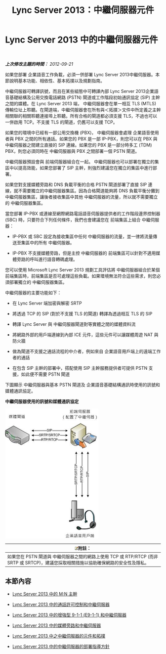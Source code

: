 ﻿---
title: Lync Server 2013：中繼伺服器元件
TOCTitle: 中繼伺服器元件
ms:assetid: 5b19edef-4a54-43c9-aa12-5643b8108355
ms:mtpsurl: https://technet.microsoft.com/zh-tw/library/Gg398399(v=OCS.15)
ms:contentKeyID: 49291031
ms.date: 08/10/2015
mtps_version: v=OCS.15
ms.translationtype: HT
---

# Lync Server 2013 中的中繼伺服器元件

 

_**上次修改主題的時間：** 2012-09-21_

如果您部署 企業語音工作負載，必須一併部署 Lync Server 2013中繼伺服器。本節說明基本功能、相依性、基本拓撲以及規劃指南。

中繼伺服器可轉譯訊號，而且在某些組態中可轉譯內部 Lync Server 2013企業語音基礎結構及公用交換電話網路 (PSTN) 閘道或工作階段初始通訊協定 (SIP) 主幹之間的媒體。在 Lync Server 2013 端， 中繼伺服器會在單一相互 TLS (MTLS) 傳輸位址上聆聽。在閘道端，中繼伺服器會在所有與＜拓撲＞文件中所定義之主幹相關聯的相關聆聽連接埠上聆聽。所有合格的閘道都必須支援 TLS，不過也可以一併啟用 TCP。不支援 TLS 的閘道，仍舊可以支援 TCP。

如果您的環境中已經有一部公用交換機 (PBX)， 中繼伺服器會處理 企業語音使用者與 PBX 之間的所有通話。如果您的 PBX 是一部 IP-PBX，則您可以在 PBX 與 中繼伺服器之間建立直接的 SIP 連線。如果您的 PBX 是一部分時多工 (TDM) PBX，則您必須同時在 中繼伺服器與 PBX 之間部署一個 PSTN 閘道。

中繼伺服器預設會與 前端伺服器組合在一起。 中繼伺服器也可以部署在獨立的集區中以提高效能，如果您部署了 SIP 主幹，則強烈建議您在獨立的集區中進行部署。

如果您對支援媒體旁路和 DNS 負載平衡的合格 PSTN 閘道部署了直接 SIP 連線，就不需要獨立的中繼伺服器集區。因為合格閘道能夠將 DNS 負載平衡分攤到中繼伺服器集區，讓後者接收集區中其他 中繼伺服器的流量，所以就不需要獨立的 中繼伺服器集區。

當您部署 IP-PBX 或連線至網際網路電話語音伺服器提供者的工作階段邊界控制器 (SBC) 時，只要符合下列任何條件，我們也會建議您在 前端集區上組合 中繼伺服器：

  - IP-PBX 或 SBC 設定為接收集區中任何 中繼伺服器的流量，並一律將流量傳送至集區中的所有 中繼伺服器。

  - IP-PBX 不支援媒體旁路，但是主控 中繼伺服器的 前端集區可以針對不適用媒體旁路的呼叫進行語音轉碼處理。

您可以使用 Microsoft Lync Server 2013 規劃工具評估將 中繼伺服器組合於某個 前端集區時，前端集區是否可處理這些負載。如果環境無法符合這些需求，則您必須部署獨立的 中繼伺服器集區。

中繼伺服器的主要功能如下：

  - 在 Lync Server 端加密與解密 SRTP

  - 將透過 TCP 的 SIP (對於不支援 TLS 的閘道) 轉譯為透過相互 TLS 的 SIP

  - 轉譯 Lync Server 與 中繼伺服器閘道對等實體之間的媒體資料流

  - 將網路外部的用戶端連線到內部 ICE 元件，這些元件可以讓媒體周遊 NAT 與防火牆

  - 做為閘道不支援之通話流程的中介者，例如來自 企業語音用戶端上的遠端工作者的通話

  - 在包含 SIP 主幹的部署中，搭配使用 SIP 主幹服務提供者可提供 PSTN 支援，如此便不需要 PSTN 閘道

下圖顯示 中繼伺服器與基本 PSTN 閘道及 企業語音基礎結構通訊時使用的訊號和媒體通訊協定。

**中繼伺服器使用的訊號和媒體通訊協定**

![中繼伺服器通訊協定圖表](images/Gg398399.c3d39ba0-e323-4a58-8f07-4e80d3278af2(OCS.15).jpg "中繼伺服器通訊協定圖表")

<table>
<thead>
<tr class="header">
<th><img src="images/Gg398811.note(OCS.15).gif" title="note" alt="note" />附註：</th>
</tr>
</thead>
<tbody>
<tr class="odd">
<td>如果您在 PSTN 閘道與 中繼伺服器之間的網路上使用 TCP 或 RTP/RTCP (而非 SRTP 或 SRTCP)，建議您採取相關措施以協助確保網路的安全性及隱私。</td>
</tr>
</tbody>
</table>


## 本節內容

  - [Lync Server 2013 中的 M:N 主幹](lync-server-2013-m-n-trunk.md)

  - [Lync Server 2013 中的通話許可控制和中繼伺服器](lync-server-2013-call-admission-control-and-mediation-server.md)

  - [Lync Server 2013 中的增強型 9-1-1 (E9-1-1) 和中繼伺服器](lync-server-2013-enhanced-9-1-1-e9-1-1-and-mediation-server.md)

  - [Lync Server 2013 中的媒體旁路和中繼伺服器](lync-server-2013-media-bypass-and-mediation-server.md)

  - [Lync Server 2013 中之中繼伺服器的元件和拓撲](lync-server-2013-components-and-topologies-for-mediation-server.md)

  - [Lync Server 2013 中的中繼伺服器的部署指導方針](lync-server-2013-deployment-guidelines-for-mediation-server.md)

